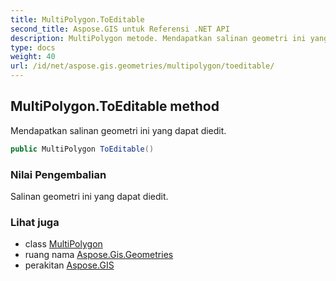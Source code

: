 ```yaml
---
title: MultiPolygon.ToEditable
second_title: Aspose.GIS untuk Referensi .NET API
description: MultiPolygon metode. Mendapatkan salinan geometri ini yang dapat diedit.
type: docs
weight: 40
url: /id/net/aspose.gis.geometries/multipolygon/toeditable/
---
```

## MultiPolygon.ToEditable method

Mendapatkan salinan geometri ini yang dapat diedit.

```csharp
public MultiPolygon ToEditable()
```

### Nilai Pengembalian

Salinan geometri ini yang dapat diedit.

### Lihat juga

* class [MultiPolygon](../)
* ruang nama [Aspose.Gis.Geometries](../../multipolygon/)
* perakitan [Aspose.GIS](../../../)


